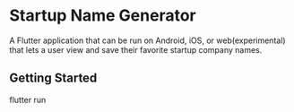 # Startup Name Generator

A Flutter application that can be run on Android, iOS, or web(experimental) that lets a user view and save their favorite startup company names.

## Getting Started

flutter run
